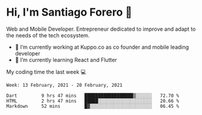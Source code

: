 # Hi, I'm Santiago Forero 👋
Web and Mobile Developer. Entrepreneur dedicated to improve and adapt to the needs of the tech ecosystem.

- 🔭 I’m currently working at Kuppo.co as co founder and mobile leading developer
- 🌱 I’m currently learning React and Flutter

My coding time the last week 💻
<!--START_SECTION:waka-->
```text
Week: 13 February, 2021 - 20 February, 2021

Dart         9 hrs 47 mins   ██████████████████▒░░░░░░   72.70 % 
HTML         2 hrs 47 mins   █████░░░░░░░░░░░░░░░░░░░░   20.66 % 
Markdown     52 mins         █▓░░░░░░░░░░░░░░░░░░░░░░░   06.45 % 
```
<!--END_SECTION:waka-->
